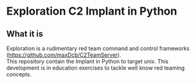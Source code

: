 # Exploration C2 Implant in Python

## What it is

Exploration is a rudimentary red team command and control frameworks (https://github.com/maxDcb/C2TeamServer).  
This repository contain the Implant in Python to target unix.
This development is in education exercises to tackle well know red teaming concepts.